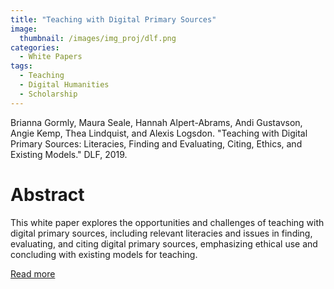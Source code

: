 ```yaml
---
title: "Teaching with Digital Primary Sources"
image: 
  thumbnail: /images/img_proj/dlf.png
categories:
  - White Papers
tags:
  - Teaching
  - Digital Humanities
  - Scholarship
---
```


Brianna Gormly, Maura Seale, Hannah Alpert-Abrams, Andi Gustavson, Angie Kemp, Thea Lindquist, and Alexis Logsdon. "Teaching with Digital Primary Sources: Literacies, Finding and Evaluating, Citing, Ethics, and Existing Models." DLF, 2019.

# Abstract

This white paper explores the opportunities and challenges of teaching with digital primary sources, including relevant literacies and issues in finding, evaluating, and citing digital primary sources, emphasizing ethical use and concluding with existing models for teaching.

[Read more](https://dlfteach.pubpub.org/pub/digitalprimarysources/release/2)